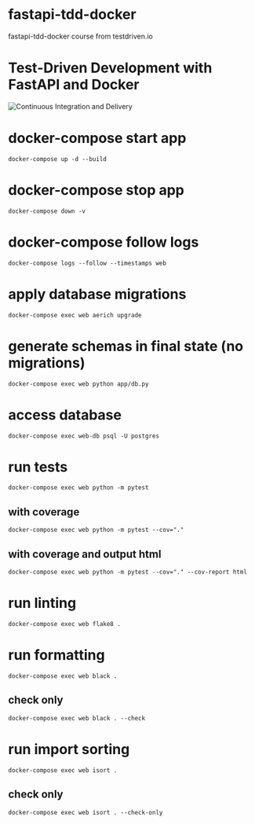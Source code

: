 # fastapi-tdd-docker

fastapi-tdd-docker course from testdriven.io

# Test-Driven Development with FastAPI and Docker

![Continuous Integration and Delivery](https://github.com/jcgentr/fastapi-tdd-docker/workflows/Continuous%20Integration%20and%20Delivery/badge.svg?branch=main)

# docker-compose start app

`docker-compose up -d --build`

# docker-compose stop app

`docker-compose down -v`

# docker-compose follow logs

`docker-compose logs --follow --timestamps web`

# apply database migrations

`docker-compose exec web aerich upgrade`

# generate schemas in final state (no migrations)

`docker-compose exec web python app/db.py`

# access database

`docker-compose exec web-db psql -U postgres`

# run tests

`docker-compose exec web python -m pytest`

## with coverage

`docker-compose exec web python -m pytest --cov="."`

## with coverage and output html

`docker-compose exec web python -m pytest --cov="." --cov-report html`

# run linting

`docker-compose exec web flake8 .`

# run formatting

`docker-compose exec web black .`

## check only

`docker-compose exec web black . --check`

# run import sorting

`docker-compose exec web isort .`

## check only

`docker-compose exec web isort . --check-only`

